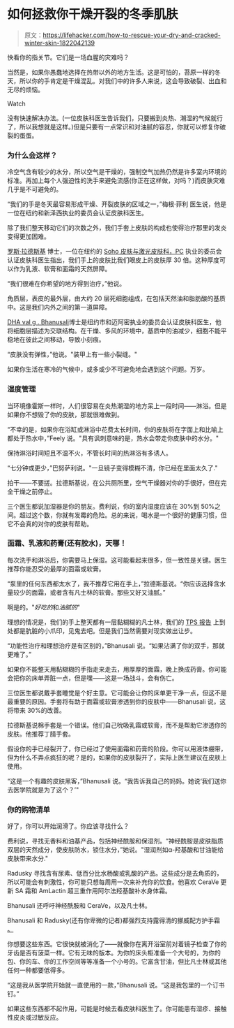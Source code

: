 # 如何拯救你干燥开裂的冬季肌肤

> 原文：<https://lifehacker.com/how-to-rescue-your-dry-and-cracked-winter-skin-1822042139>

快看你的指关节。它们是一场血腥的灾难吗？

当然是，如果你愚蠢地选择在热带以外的地方生活。这是可怕的，苔原一样的冬天，所以你的手肯定是干燥混乱。对我们中的许多人来说，这会导致破裂、出血和无尽的烦恼。

Watch

没有快速解决办法。(一位皮肤科医生告诉我们，只要搬到炎热、潮湿的气候就行了，所以我想就是这样。)但是只要有一点常识和对油腻的容忍，你就可以修复你破裂的蛋蛋。

### 为什么会这样？

冷空气含有较少的水分，所以空气是干燥的，强制空气加热仍然是许多室内环境的标准。再加上每个人强迫性的洗手来避免流感(你正在这样做，对吗？)而皮肤灾难几乎是不可避免的。

“我们的手是冬天最容易形成干燥、开裂皮肤的区域之一，”梅根·菲利 医生说，他是一位在纽约和新泽西执业的委员会认证皮肤科医生。

除了我们整天移动它们的次数之外，我们手套上皮肤的构成也使得治疗那里的发炎变得更加困难。

[罗斯·拉德斯基](https://www.instagram.com/rossraduskymd/) 博士，一位在纽约的 [Soho 皮肤与激光皮肤科，PC](https://www.sohoderm.com/dr-radusky) 执业的委员会认证皮肤科医生指出，我们手上的皮肤比我们眼皮上的皮肤厚 30 倍。这种厚度可以作为乳液、软膏和面霜的天然屏障。

“我们很难在你希望的地方得到治疗，”他说。

角质层，表皮的最外层，由大约 20 层死细胞组成，在包括天然油和脂肪酸的基质中。这是我们内外之间的第一道屏障。

[DHA val g . Bhanusali](http://www.bhanusalimd.com/)博士是纽约市和迈阿密执业的委员会认证皮肤科医生，他将细胞层描述为交联结构。在干燥、多风的环境中，基质中的油减少，细胞不能平稳地在彼此之间移动，导致小刻痕。

“皮肤没有弹性，”他说。"装甲上有一些小裂缝。"

如果你生活在寒冷的气候中，或多或少不可避免地会遇到这个问题。万岁。

### **湿度管理**

当环境像霍斯一样时，人们很容易在炎热潮湿的地方呆上一段时间——淋浴。但是如果你不想毁了你的皮肤，那就很难做到。

“不幸的是，如果你在浴缸或淋浴中花费太长时间，你的皮肤将在字面上和比喻上都处于热水中，”Feely 说。"具有讽刺意味的是，热水会带走你皮肤中的水分。"

保持淋浴时间短且不温不火，不管长时间的热淋浴有多诱人。

“七分钟或更少，”巴努萨利说。"一旦镜子变得模糊不清，你已经在里面太久了."

拍干——不要搓。拉德斯基说，在公共厕所里，空气干燥器对你的手很好，但在完全干燥之前停止。

三个医生都说加湿器是你的朋友。费利说，你的室内湿度应该在 30%到 50%之间。超过这个数，你就有发霉的危险。总的来说，喝水是一个很好的健康习惯，但它不会真的对你的皮肤有帮助。

### 面霜、乳液和药膏(还有胶水)，天哪！

每次洗手和淋浴后，你需要马上保湿。这可能看起来很多，但一致性是关键。医生推荐你能忍受的最厚的面霜或软膏。

“泵里的任何东西都太水了，我不推荐它用在手上，”拉德斯基说。“你应该选择含水量较少的面霜，或者含有凡士林的软膏。那些又好又油腻。”

啊是的。"*好吃的*和*油腻的*"

理想的情况是，我们的手上整天都有一层黏糊糊的凡士林，我们的 [TPS 报告](https://www.youtube.com/watch?v=Fy3rjQGc6lA) 上到处都是肮脏的小爪印，见鬼去吧。但是我们当然需要对现实做出让步。

“功能性治疗和理想治疗是有区别的，”Bhanusali 说。“如果沾满了你的双手，那就更难了。”

如果你不能整天用黏糊糊的手指走来走去，用厚厚的面霜，晚上换成药膏。你可能会把你的床单弄脏一点，但是嘿——这是一场战斗，会有伤亡。

三位医生都说戴手套睡觉是个好主意。它可能会让你的床单更干净一点，但这不是最重要的原因。手套将有助于面霜或软膏渗透到你的皮肤中——Bhanusali 说，这将带来 30%的改善。

拉德斯基说棉手套是一个错误。他们自己吮吸乳霜或软膏，而不是帮助它渗透你的皮肤。他推荐丁腈手套。

假设你的手已经裂开了，你已经过了使用面霜和药膏的阶段。你可以用液体绷带，但为什么不弄点疯狂的呢？是的，如果你的皮肤裂开了，实际上医生建议在皮肤上使用。

“这是一个有趣的皮肤黑客，”Bhanusali 说。“我告诉我自己的妈妈。她说‘我们送你去医学院就是为了这个？’"

### 你的购物清单

好了，你可以开始润滑了。你应该寻找什么？

费利说，寻找无香料和油基产品，包括神经酰胺和保湿剂。“神经酰胺是皮肤脂质双层的天然成分，使皮肤防水，锁住水分，”她说。"湿润剂如α-羟基酸和甘油能给皮肤带来水分."

Radusky 寻找含有尿素、低百分比水杨酸或乳酸的产品。这些成分是去角质的，所以可能会有刺激性，你可能只想每周用一次来补充你的饮食。他喜欢 CeraVe 更新 SA 霜和 AmLactin 超三重作用阿尔法羟基酸补水身体霜。

Bhanusali 还呼吁神经酰胺和 CeraVe，以及凡士林。

Bhanusali 和 Radusky(还有你卑微的记者)都强烈支持露得清的挪威配方护手霜 [。](https://www.neutrogena.com/skin/skin-bath/norwegian-formula-hand-cream/6801290.html)

你想要这些东西。它很快就被消化了——就像你在离开浴室前对着镜子检查了你的牙齿是否有菠菜一样。它有无味的版本。为你的床头柜准备一个大号的，为你的包、你的车、你的工作空间等等准备一个小号的。它富含甘油，但比凡士林或其他任何一种都要低得多。

“这是我从医学院开始就一直使用的一款，”Bhanusali 说。“这是我包里的一个订书钉。”

如果这些东西都不起作用，可能是时候去看皮肤科医生了。你可能患有湿疹、接触性皮炎或过敏反应。